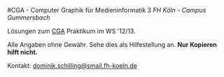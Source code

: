 #CGA - Computer Graphik für Medieninformatik 3
*FH Köln - Campus Gummersbach*

Lösungen zum [CGA](http://www.gm.fh-koeln.de/~hstl/CGA/12-13/) Praktikum im WS '12/13.

Alle Angaben ohne Gewähr. Sehe dies als Hilfestellung an. __Nur Kopieren hilft nicht.__

Kontakt: <dominik.schilling@smail.fh-koeln.de>
